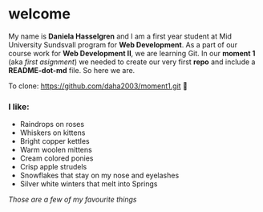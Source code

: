 # welcome 

My name is **Daniela Hasselgren** and I am a first year student at Mid University Sundsvall program for **Web Development**. 
As a part of our course work for **Web Development II**, we are learning Git. In our **moment 1** (aka *first asignment*) we needed to create our very first **repo** and include a **README-dot-md** file. So here we are. 

To clone: https://github.com/daha2003/moment1.git :pray:

### I like:
 - Raindrops on roses  
 - Whiskers on kittens
 -  Bright copper kettles 
 - Warm woolen mittens 
  - Cream colored ponies  
  - Crisp apple strudels 
  - Snowflakes that stay on my nose and eyelashes 
  - Silver white winters that melt into Springs

*Those are a few of my favourite things*
 
